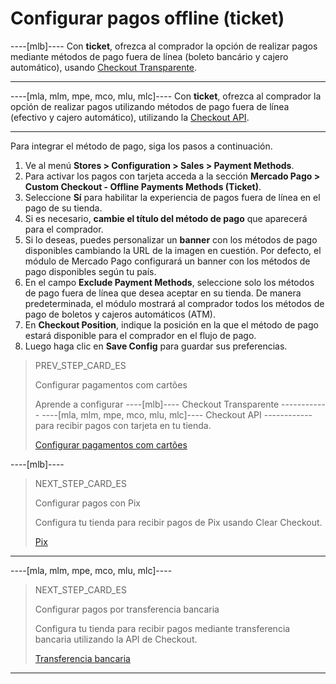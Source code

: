 # Configurar pagos offline (ticket)

----[mlb]----
Con **ticket**, ofrezca al comprador la opción de realizar pagos mediante métodos de pago fuera de línea (boleto bancário y cajero automático), usando [Checkout Transparente](/developers/es/guides/checkout-api/landing).

------------

----[mla, mlm, mpe, mco, mlu, mlc]----
Con **ticket**, ofrezca al comprador la opción de realizar pagos utilizando métodos de pago fuera de línea (efectivo y cajero automático), utilizando la [Checkout API](/developers/es/guides/checkout-api/landing).

------------

Para integrar el método de pago, siga los pasos a continuación.

1. Ve al menú **Stores > Configuration > Sales > Payment Methods**.
2. Para activar los pagos con tarjeta acceda a la sección **Mercado Pago > Custom Checkout - Offline Payments Methods (Ticket)**.
3. Seleccione **Sí** para habilitar la experiencia de pagos fuera de línea en el pago de su tienda.
4. Si es necesario, **cambie el título del método de pago** que aparecerá para el comprador.
5. Si lo deseas, puedes personalizar un **banner** con los métodos de pago disponibles cambiando la URL de la imagen en cuestión. Por defecto, el módulo de Mercado Pago configurará un banner con los métodos de pago disponibles según tu país.
6. En el campo **Exclude Payment Methods**, seleccione solo los métodos de pago fuera de línea que desea aceptar en su tienda. De manera predeterminada, el módulo mostrará al comprador todos los métodos de pago de boletos y cajeros automáticos (ATM).
7. En **Checkout Position**, indique la posición en la que el método de pago estará disponible para el comprador en el flujo de pago.
8. Luego haga clic en **Save Config** para guardar sus preferencias.

> PREV_STEP_CARD_ES
>
> Configurar pagamentos com cartões
>
> Aprende a configurar ----[mlb]---- Checkout Transparente ------------ ----[mla, mlm, mpe, mco, mlu, mlc]---- Checkout API ------------ para recibir pagos con tarjeta en tu tienda.
>
> [Configurar pagamentos com cartões](/developers/es/docs/magento-two/payment-configuration/checkout-api/cards)

----[mlb]----
> NEXT_STEP_CARD_ES
>
> Configurar pagos con Pix
>
> Configura tu tienda para recibir pagos de Pix usando Clear Checkout.
>
> [Pix](/developers/es/docs/magento-two/payment-configuration/checkout-api/pix)
------------

----[mla, mlm, mpe, mco, mlu, mlc]----
> NEXT_STEP_CARD_ES
>
> Configurar pagos por transferencia bancaria
>
> Configura tu tienda para recibir pagos mediante transferencia bancaria utilizando la API de Checkout.
>
> [Transferencia bancaria](/developers/es/docs/magento-two/payment-configuration/checkout-api/bank-transfer)
------------